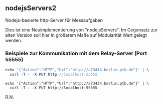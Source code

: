 ## nodejsServers2

Nodejs-basierte http-Server für Messaufgaben

Dies ist eine Neuimplementierung von "nodejsServers". Im Gegensatz zur alten
Version soll hier in größerem Maße auf Modularität Wert gelegt werden.

### Beispiele zur Kommunikation mit dem Relay-Server (Port 55555)

```javascript
echo '{"Action":"HTTP","Url":"http://a73434.berlin.ptb.de"}' | \
  curl -T - -X PUT http://localhost:55555
```
    echo '{"Action":"HTTP","Url":"http://a73434.berlin.ptb.de"}' | \
      curl -T - -X PUT http://localhost:55555


R.N.
